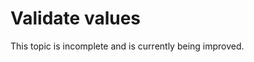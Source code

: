 # Validate values

<note>
This topic is incomplete and is currently being improved.
</note>


[//]: <> (todo: enhance)